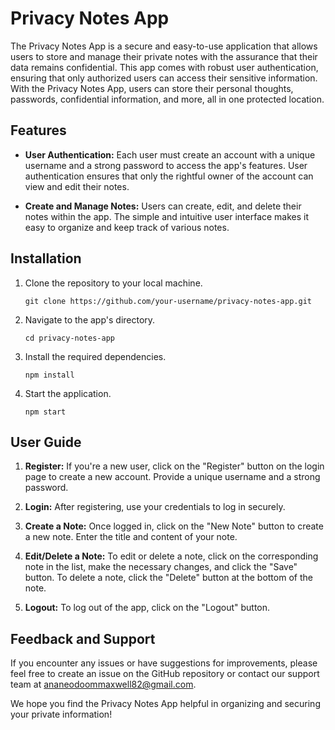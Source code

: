 # Privacy Notes App

The Privacy Notes App is a secure and easy-to-use application that allows users to store and manage their private notes with the assurance that their data remains confidential. This app comes with robust user authentication, ensuring that only authorized users can access their sensitive information. With the Privacy Notes App, users can store their personal thoughts, passwords, confidential information, and more, all in one protected location.

## Features

- **User Authentication:** Each user must create an account with a unique username and a strong password to access the app's features. User authentication ensures that only the rightful owner of the account can view and edit their notes.

- **Create and Manage Notes:** Users can create, edit, and delete their notes within the app. The simple and intuitive user interface makes it easy to organize and keep track of various notes.

## Installation

1. Clone the repository to your local machine.
   ```
   git clone https://github.com/your-username/privacy-notes-app.git
   ```

2. Navigate to the app's directory.
   ```
   cd privacy-notes-app
   ```

3. Install the required dependencies.
   ```
   npm install
   ```

4. Start the application.
   ```
   npm start
   ```

## User Guide

1. **Register:** If you're a new user, click on the "Register" button on the login page to create a new account. Provide a unique username and a strong password.

2. **Login:** After registering, use your credentials to log in securely.

3. **Create a Note:** Once logged in, click on the "New Note" button to create a new note. Enter the title and content of your note.

4. **Edit/Delete a Note:** To edit or delete a note, click on the corresponding note in the list, make the necessary changes, and click the "Save" button. To delete a note, click the "Delete" button at the bottom of the note.

5. **Logout:** To log out of the app, click on the "Logout" button.

## Feedback and Support

If you encounter any issues or have suggestions for improvements, please feel free to create an issue on the GitHub repository or contact our support team at ananeodoommaxwell82@gmail.com.

We hope you find the Privacy Notes App helpful in organizing and securing your private information!
